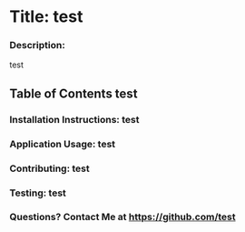 
  # Title: test
  ### Description: 
  test
  ## Table of Contents test
  ### Installation Instructions: test
  ### Application Usage: test
  ### Contributing: test
  ### Testing: test
  ### Questions? Contact Me at https://github.com/test
